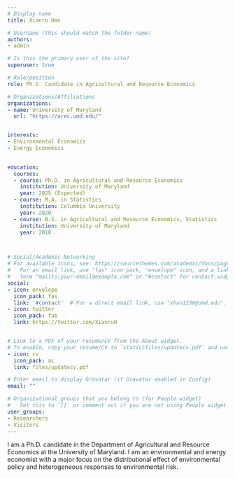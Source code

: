 ```yaml
---
# Display name
title: Xianru Han

# Username (this should match the folder name)
authors: 
- admin 

# Is this the primary user of the site?
superuser: true

# Role/position
role: Ph.D. Candidate in Agricultural and Resource Economics 

# Organizations/Affiliations
organizations:
- name: University of Maryland
  url: "https://arec.umd.edu/"


interests:
- Environmental Economics
- Energy Economics
 

education:
  courses:
  - course: Ph.D. in Agricultural and Resource Economics 
    institution: University of Maryland
    year: 2025 (Expected)
  - course: M.A. in Statistics
    institution: Columbia University 
    year: 2020  
  - course: B.S. in Agricultural and Resource Economics, Statistics
    institution: University of Maryland
    year: 2018



# Social/Academic Networking
# For available icons, see: https://sourcethemes.com/academic/docs/page-builder/#icons
#   For an email link, use "fas" icon pack, "envelope" icon, and a link in the
#   form "mailto:your-email@example.com" or "#contact" for contact widget.
social:
- icon: envelope
  icon_pack: fas
  link: '#contact'  # For a direct email link, use "xhan1236@umd.edu".
- icon: twitter
  icon_pack: fab
  link: https://twitter.com/XianruH


# Link to a PDF of your resume/CV from the About widget.
# To enable, copy your resume/CV to `static/files/updatecv.pdf` and uncomment the lines below.
- icon: cv
  icon_pack: ai
  link: files/updatecv.pdf

# Enter email to display Gravatar (if Gravatar enabled in Config)
email: ""

# Organizational groups that you belong to (for People widget)
#   Set this to `[]` or comment out if you are not using People widget.
user_groups: 
- Researchers
- Visitors
---
```


I am a Ph.D. candidate in the Department of Agricultural and Resource Economics at the University of Maryland. I am an environmental and energy economist with a major focus on the distributional effect of environmental policy and heterogeneous responses to environmental risk. 

